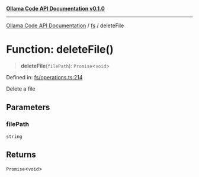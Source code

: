 [**Ollama Code API Documentation v0.1.0**](../../README.md)

***

[Ollama Code API Documentation](../../modules.md) / [fs](../README.md) / deleteFile

# Function: deleteFile()

> **deleteFile**(`filePath`): `Promise`\<`void`\>

Defined in: [fs/operations.ts:214](https://github.com/erichchampion/ollama-code/blob/f11aa29f0957a2a94b06684242c1f2e6d21777c5/ollama-code/src/fs/operations.ts#L214)

Delete a file

## Parameters

### filePath

`string`

## Returns

`Promise`\<`void`\>
